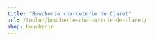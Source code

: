 ```yaml
---
title: "Boucherie charcuterie de Claret"
url: /toulon/boucherie-charcuterie-de-claret/
shop: boucherie
---
```

